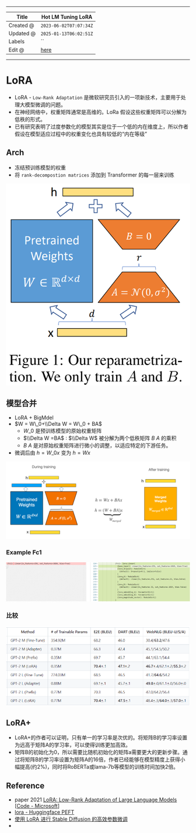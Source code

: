 -----

| Title     | Hot LM Tuning LoRA                                    |
| --------- | ----------------------------------------------------- |
| Created @ | `2023-06-02T07:07:34Z`                                |
| Updated @ | `2025-01-13T06:02:51Z`                                |
| Labels    | \`\`                                                  |
| Edit @    | [here](https://github.com/junxnone/aiwiki/issues/406) |

-----

# LoRA

  - LoRA - `Low-Rank Adaptation` 是微软研究员引入的一项新技术，主要用于处理大模型微调的问题。
  - 在神经网络中，权重矩阵通常是高维的。LoRa 假设这些权重矩阵可以分解为低秩的形式。
  - 已有研究表明了过度参数化的模型其实是位于一个低的内在维度上，所以作者假设在模型适应过程中的权重变化也具有较低的“内在等级”

## Arch

  - 冻结预训练模型的权重
  - 将 `rank-decompostion matrices` 添加到 Transformer 的每一层来训练

![image](media/d50027e18ac0523bc571f9ccaa80b035371ae018.png)

## 模型合并

  - LoRA + BigMdel
  - $W = W\_0+\\Delta W = W\_0 + BA$
      - $W\_0$ 是预训练模型的原始权重矩阵
      - $\\Delta W =BA$ : $\\Delta W$ 被分解为两个低秩矩阵 $B$ $A$ 的乘积
      - $B$ $A$ 是对原始权重矩阵进行微小的调整，以适应特定的下游任务。
  - 微调后由 $h=W\_0x$ 变为 $h=Wx$

![image](media/e00170047a03be351211678d3a1e86d37f880e98.png)

### Example Fc1

![image](media/74c00f5fefb5dcbd6b21d14159385d1ca52100a2.png)

### 比较

![image](media/05d5436881defaa8acbd924b9b1f26dce21ec501.png)

## LoRA+

  - LoRA+的作者可以证明，只有单一的学习率是次优的。将矩阵B的学习率设置为远高于矩阵A的学习率，可以使得训练更加高效。
  - 矩阵B的初始化为0，所以需要比随机初始化的矩阵a需要更大的更新步骤。通过将矩阵B的学习率设置为矩阵A的16倍，作者已经能够在模型精度上获得小幅提高(约2%)，同时将RoBERTa或lama-7b等模型的训练时间加快2倍。

## Reference

  - paper 2021 [LoRA: Low-Rank Adaptation of Large Language
    Models](https://arxiv.org/abs/2106.09685) \[[Code -
    Microsoft](https://github.com/microsoft/LoRA)\]
  - [lora - Huggingface
    PEFT](https://github.com/huggingface/peft/blob/main/src/peft/tuners/lora.py)
  - [使用 LoRA 进行 Stable Diffusion
    的高效参数微调](https://huggingface.co/blog/zh/lora)
  -
